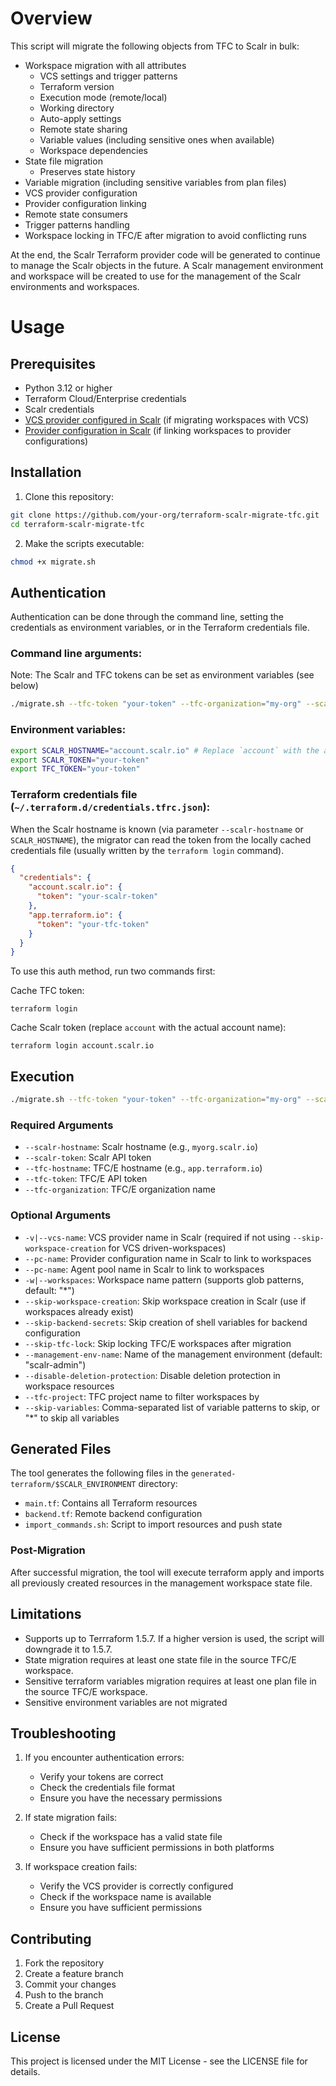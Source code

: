 # Overview

This script will migrate the following objects from TFC to Scalr in bulk:
- Workspace migration with all attributes
  - VCS settings and trigger patterns
  - Terraform version
  - Execution mode (remote/local)
  - Working directory
  - Auto-apply settings
  - Remote state sharing
  - Variable values (including sensitive ones when available)
  - Workspace dependencies
- State file migration
  - Preserves state history
- Variable migration (including sensitive variables from plan files)
- VCS provider configuration
- Provider configuration linking
- Remote state consumers
- Trigger patterns handling
- Workspace locking in TFC/E after migration to avoid conflicting runs

At the end, the Scalr Terraform provider code will be generated to continue to manage the Scalr objects in the future. A Scalr management environment and workspace will be created to use for the management of the Scalr environments and workspaces.

# Usage

## Prerequisites

- Python 3.12 or higher
- Terraform Cloud/Enterprise credentials
- Scalr credentials
- [VCS provider configured in Scalr](https://docs.scalr.io/docs/vcs-providers) (if migrating workspaces with VCS)
- [Provider configuration in Scalr](https://docs.scalr.io/docs/provider-configurations) (if linking workspaces to provider configurations)

## Installation

1. Clone this repository:
```bash
git clone https://github.com/your-org/terraform-scalr-migrate-tfc.git
cd terraform-scalr-migrate-tfc
```

2. Make the scripts executable:
```bash
chmod +x migrate.sh
```

## Authentication

Authentication can be done through the command line, setting the credentials as environment variables, or in the Terraform credentials file.

### Command line arguments:
Note: The Scalr and TFC tokens can be set as environment variables (see below)
```bash
./migrate.sh --tfc-token "your-token" --tfc-organization="my-org" --scalr-hostname "account.scalr.io" --scalr-token "your-token"
```

### Environment variables:
```bash
export SCALR_HOSTNAME="account.scalr.io" # Replace `account` with the actual account name
export SCALR_TOKEN="your-token"
export TFC_TOKEN="your-token"
```

### Terraform credentials file (`~/.terraform.d/credentials.tfrc.json`):

When the Scalr hostname is known (via parameter `--scalr-hostname` or `SCALR_HOSTNAME`), the migrator can read the token from the locally cached credentials file (usually written by the `terraform login` command).

```json
{
  "credentials": {
    "account.scalr.io": {
      "token": "your-scalr-token"
    },
    "app.terraform.io": {
      "token": "your-tfc-token"
    }
  }
}
```

To use this auth method, run two commands first:

Cache TFC token:

```shell
terraform login
```

Cache Scalr token (replace `account` with the actual account name):
```shell
terraform login account.scalr.io
```

## Execution

```bash
./migrate.sh --tfc-token "your-token" --tfc-organization="my-org" --scalr-hostname "your-account.scalr.io" --scalr-token "your-token"
```

### Required Arguments

- `--scalr-hostname`: Scalr hostname (e.g., `myorg.scalr.io`)
- `--scalr-token`: Scalr API token
- `--tfc-hostname`: TFC/E hostname (e.g., `app.terraform.io`)
- `--tfc-token`: TFC/E API token
- `--tfc-organization`: TFC/E organization name

### Optional Arguments

- `-v|--vcs-name`: VCS provider name in Scalr (required if not using `--skip-workspace-creation` for VCS driven-workspaces)
- `--pc-name`: Provider configuration name in Scalr to link to workspaces
- `--pc-name`: Agent pool name in Scalr to link to workspaces
- `-w|--workspaces`: Workspace name pattern (supports glob patterns, default: "*")
- `--skip-workspace-creation`: Skip workspace creation in Scalr (use if workspaces already exist)
- `--skip-backend-secrets`: Skip creation of shell variables for backend configuration
- `--skip-tfc-lock`: Skip locking TFC/E workspaces after migration
- `--management-env-name`: Name of the management environment (default: "scalr-admin")
- `--disable-deletion-protection`: Disable deletion protection in workspace resources
- `--tfc-project`: TFC project name to filter workspaces by
- `--skip-variables`: Comma-separated list of variable patterns to skip, or "*" to skip all variables

## Generated Files

The tool generates the following files in the `generated-terraform/$SCALR_ENVIRONMENT` directory:

- `main.tf`: Contains all Terraform resources
- `backend.tf`: Remote backend configuration
- `import_commands.sh`: Script to import resources and push state

### Post-Migration

After successful migration, the tool will execute terraform apply and imports all previously created resources in the management workspace state file.

## Limitations

- Supports up to Terrraform 1.5.7. If a higher version is used, the script will downgrade it to 1.5.7.
- State migration requires at least one state file in the source TFC/E workspace.
- Sensitive terraform variables migration requires at least one plan file in the source TFC/E workspace.
- Sensitive environment variables are not migrated

## Troubleshooting

1. If you encounter authentication errors:
   - Verify your tokens are correct
   - Check the credentials file format
   - Ensure you have the necessary permissions

2. If state migration fails:
   - Check if the workspace has a valid state file
   - Ensure you have sufficient permissions in both platforms

3. If workspace creation fails:
   - Verify the VCS provider is correctly configured
   - Check if the workspace name is available
   - Ensure you have sufficient permissions

## Contributing

1. Fork the repository
2. Create a feature branch
3. Commit your changes
4. Push to the branch
5. Create a Pull Request

## License

This project is licensed under the MIT License - see the LICENSE file for details.
